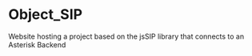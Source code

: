 # Object_SIP
Website hosting a project based on the jsSIP library that connects to an Asterisk Backend

